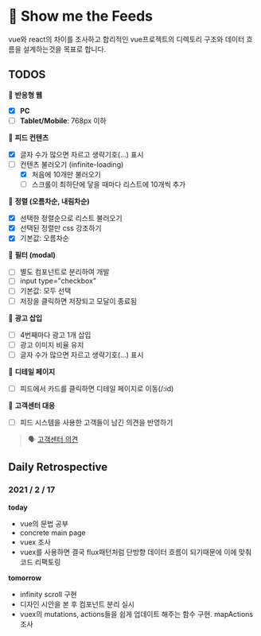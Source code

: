 # 👋 Show me the Feeds

vue와 react의 차이를 조사하고 합리적인 vue프로젝트의 디렉토리 구조와 데이터 흐름을 설계하는것을 목표로 합니다.

## TODOS
📌 **반응형 웹**

- [x] **PC**
- [ ] **Tablet/Mobile**: 768px 이하

📌 **피드 컨텐츠**

- [x] 글자 수가 많으면 자르고 생략기호(...) 표시
- [ ] 컨텐츠 불러오기 (infinite-loading)
    - [x] 처음에 10개만 불러오기
    - [ ] 스크롤이 최하단에 닿을 때마다 리스트에 10개씩 추가

📌 **정렬 (오름차순, 내림차순)**

- [x] 선택한 정렬순으로 리스트 불러오기
- [x] 선택된 정렬만 css 강조하기
- [x] 기본값: 오름차순

📌 **필터 (modal)**

- [ ] 별도 컴포넌트로 분리하여 개발
- [ ] input type="checkbox"
- [ ] 기본값: 모두 선택
- [ ] 저장을 클릭하면 저장되고 모달이 종료됨

📌 **광고 삽입**

- [ ] 4번째마다 광고 1개 삽입
- [ ] 광고 이미지 비율 유지
- [ ] 글자 수가 많으면 자르고 생략기호(...) 표시

📌 **디테일 페이지**

- [ ] 피드에서 카드를 클릭하면 디테일 페이지로 이동(/:id)

📌 **고객센터 대응**

- [ ] 피드 시스템을 사용한 고객들이 남긴 의견을 반영하기

> 🗣 [고객센터 의견](https://www.notion.so/1d8eafffa6084029ad0e04f4072d3029)


## Daily Retrospective
### 2021 / 2 / 17

**today**
- vue의 문법 공부
- concrete main page
- vuex 조사
- vuex를 사용하면 결국 flux패턴처럼 단방향 데이터 흐름이 되기때문에 이에 맞춰 코드 리팩토링

**tomorrow**
- infinity scroll 구현
- 디자인 시안을 본 후 컴포넌트 분리 실시
- vuex의 mutations, actions들을 쉽게 업데이트 해주는 함수 구현. mapActions 조사
